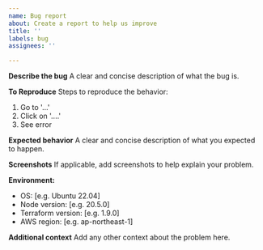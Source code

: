 ```yaml
---
name: Bug report
about: Create a report to help us improve
title: ''
labels: bug
assignees: ''

---
```


**Describe the bug**
A clear and concise description of what the bug is.

**To Reproduce**
Steps to reproduce the behavior:
1. Go to '...'
2. Click on '....'
3. See error

**Expected behavior**
A clear and concise description of what you expected to happen.

**Screenshots**
If applicable, add screenshots to help explain your problem.

**Environment:**
- OS: [e.g. Ubuntu 22.04]
- Node version: [e.g. 20.5.0]
- Terraform version: [e.g. 1.9.0]
- AWS region: [e.g. ap-northeast-1]

**Additional context**
Add any other context about the problem here.